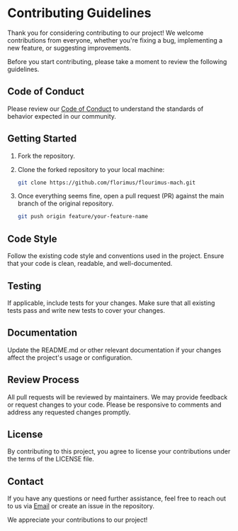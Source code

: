 # Contributing Guidelines

Thank you for considering contributing to our project! We welcome contributions from everyone, whether you're fixing a bug, implementing a new feature, or suggesting improvements.

Before you start contributing, please take a moment to review the following guidelines.

## Code of Conduct

Please review our [Code of Conduct](CODE_OF_CONDUCT.md) to understand the standards of behavior expected in our community.

## Getting Started

1. Fork the repository.
2. Clone the forked repository to your local machine:

   ```bash
   git clone https://github.com/florimus/flourimus-mach.git
3. Once everything seems fine, open a pull request (PR) against the main branch of the original repository.
    ```bash
    git push origin feature/your-feature-name
## Code Style
Follow the existing code style and conventions used in the project. Ensure that your code is clean, readable, and well-documented.

## Testing
If applicable, include tests for your changes. Make sure that all existing tests pass and write new tests to cover your changes.

## Documentation
Update the README.md or other relevant documentation if your changes affect the project's usage or configuration.

## Review Process
All pull requests will be reviewed by maintainers. We may provide feedback or request changes to your code. Please be responsive to comments and address any requested changes promptly.

## License
By contributing to this project, you agree to license your contributions under the terms of the LICENSE file.

## Contact
If you have any questions or need further assistance, feel free to reach out to us via [Email](mailto:anoopsunitha007@gmail.com) or create an issue in the repository.

We appreciate your contributions to our project!